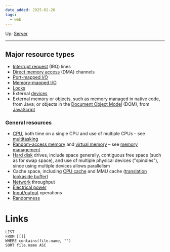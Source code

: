 ```yaml
---
date_added: 2025-02-26
tags:
  - web
---
```

Up: [Server](Server.md)
___
 ## Major resource types

- [Interrupt request](https://en.wikipedia.org/wiki/Interrupt_request_\(PC_architecture\) "Interrupt request (PC architecture)") (IRQ) lines
- [Direct memory access](https://en.wikipedia.org/wiki/Direct_memory_access "Direct memory access") (DMA) channels
- [Port-mapped I/O](https://en.wikipedia.org/wiki/Port-mapped_I/O "Port-mapped I/O")
- [Memory-mapped I/O](https://en.wikipedia.org/wiki/Memory-mapped_I/O "Memory-mapped I/O")
- [Locks](https://en.wikipedia.org/wiki/Lock_\(computer_science\) "Lock (computer science)")
- External [devices](https://en.wikipedia.org/wiki/Peripheral "Peripheral")
- External memory or objects, such as memory managed in native code, from Java; or objects in the [Document Object Model](Document%20Object%20Model.md) (DOM), from [JavaScript](https://en.wikipedia.org/wiki/JavaScript "JavaScript")

### General resources

- [CPU](https://en.wikipedia.org/wiki/Central_processing_unit "Central processing unit"), both time on a single CPU and use of multiple CPUs – see [multitasking](https://en.wikipedia.org/wiki/Computer_multitasking "Computer multitasking")
- [Random-access memory](https://en.wikipedia.org/wiki/Random-access_memory "Random-access memory") and [virtual memory](https://en.wikipedia.org/wiki/Virtual_memory "Virtual memory") – see [memory management](https://en.wikipedia.org/wiki/Memory_management "Memory management")
- [Hard disk](https://en.wikipedia.org/wiki/Hard_disk "Hard disk") drives, include space generally, contiguous free space (such as for swap space), and use of multiple physical devices ("spindles"), since using multiple devices allows parallelism
- Cache space, including [CPU cache](https://en.wikipedia.org/wiki/CPU_cache "CPU cache") and MMU cache ([translation lookaside buffer](https://en.wikipedia.org/wiki/Translation_lookaside_buffer "Translation lookaside buffer"))
- [Network](https://en.wikipedia.org/wiki/Computer_networking "Computer networking") throughput
- [Electrical power](https://en.wikipedia.org/wiki/Power_management "Power management")
- [Input/output](https://en.wikipedia.org/wiki/Input/output "Input/output") operations
- [Randomness](https://en.wikipedia.org/wiki/Randomness "Randomness")
# Links
```dataview
LIST
FROM [[]]
WHERE contains(file.name, "")
SORT file.name ASC
```
